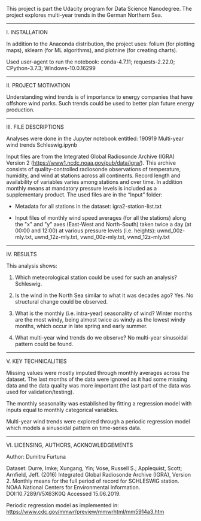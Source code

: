 This project is part the Udacity program for Data Science Nanodegree. The project explores multi-year trends in the German Northern Sea.

-----------------------------------------------------------
I. INSTALLATION

In addition to the Anaconda distribution, the project uses: folium (for plotting maps), sklearn (for ML algorithms), and plotnine  (for creating charts).

Used user-agent to run the notebook: conda-4.7.11; requests-2.22.0; CPython-3.7.3; Windows-10.0.16299

-----------------------------------------------------------
II. PROJECT MOTIVATION

Understanding wind trends is of importance to energy companies that have offshore wind parks. Such trends could be used to better plan future energy production.

-----------------------------------------------------------
III. FILE DESCRIPTIONS

Analyses were done in the Jupyter notebook entitled: 190919 Multi-year wind trends Schleswig.ipynb

Input files are from the Integrated Global Radiosonde Archive (IGRA) Version 2 (https://www1.ncdc.noaa.gov/pub/data/igra/). This archive consists of quality-controlled radiosonde observations of temperature, humidity, and wind at stations across all continents. Record length and availability of variables varies among stations and over time. In addition monthly means at mandatory pressure levels is included as a supplementary product. The used files are in the “Input” folder: 

- Metadata for all stations in the dataset: igra2-station-list.txt

- Input files of monthly wind speed averages (for all the stations) along the "x" and "y" axes (East-West and North-South) taken twice a day (at 00:00 and 12:00) at various pressure levels (i.e. heights): uwnd_00z-mly.txt, uwnd_12z-mly.txt, vwnd_00z-mly.txt, vwnd_12z-mly.txt

-----------------------------------------------------------
IV. RESULTS

This analysis shows:

1. Which meteorological station could be used for such an analysis? Schleswig.

2. Is the wind in the North Sea similar to what it was decades ago? Yes. No structural change could be observed.

3. What is the monthly (i.e. intra-year) seasonality of wind? Winter months are the most windy, being almost twice as windy as the lowest windy months, which occur in late spring and early summer.

4. What multi-year wind trends do we observe? No multi-year sinusoidal pattern could be found.

-----------------------------------------------------------
V. KEY TECHNICALITIES

Missing values were mostly imputed through monthly averages across the dataset. The last months of the data were ignored as it had some missing data and the data quality was more important (the last part of the data was used for validation/testing).

The monthly seasonality was established by fitting a regression model with inputs equal to monthly categorical variables.

Multi-year wind trends were explored through a periodic regression model which models a sinusoidal pattern on time-series data.

-----------------------------------------------------------
VI. LICENSING, AUTHORS, ACKNOWLEDGEMENTS

Author: Dumitru Furtuna

Dataset: Durre, Imke; Xungang, Yin; Vose, Russell S.; Applequist, Scott; Arnfield, Jeff. (2016) Integrated Global Radiosonde Archive (IGRA), Version 2. Monthly means for the full period of record for SCHLESWIG station. NOAA National Centers for Environmental Information. DOI:10.7289/V5X63K0Q Accessed 15.06.2019.

Periodic regression model as implemented in: https://www.cdc.gov/mmwr/preview/mmwrhtml/mm5914a3.htm
